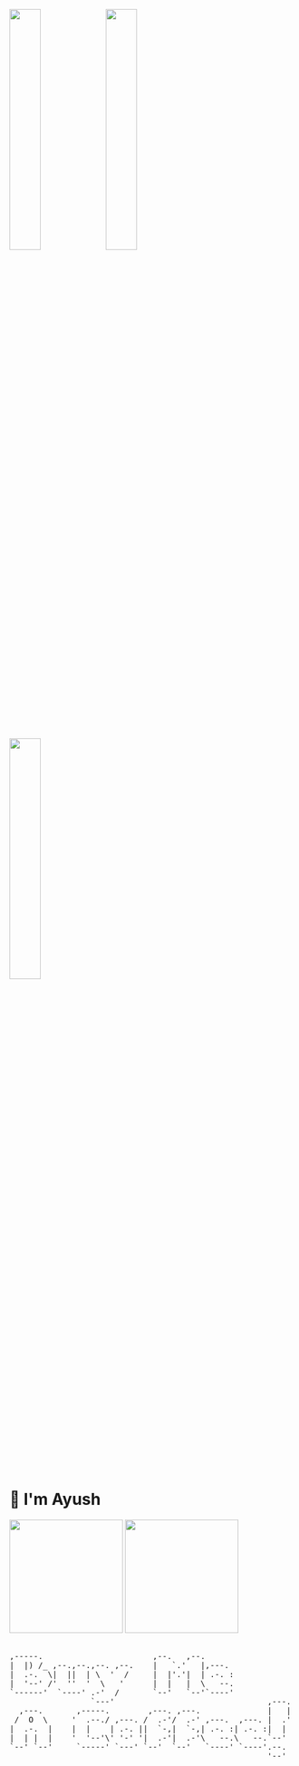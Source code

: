 <a href="https://www.buymeacoffee.com/ayshptk" target="_blank"><img src="https://media.giphy.com/media/Vuw9m5wXviFIQ/source.gif" width="33%" height="auto" /></a>
<a href="https://www.buymeacoffee.com/ayshptk" target="_blank"><img src="https://media.giphy.com/media/Vuw9m5wXviFIQ/source.gif" width="33%" height="auto" /></a>
<a href="https://www.buymeacoffee.com/ayshptk" target="_blank"><img src="https://media.giphy.com/media/Vuw9m5wXviFIQ/source.gif" width="33%" height="auto" /></a>

# 👋 I'm Ayush
<img height="200px" width="auto" src="https://github-readme-stats.vercel.app/api?username=ayshptk&show_icons=truecount_private=true&theme=radical&title_color=ffffff&text_color=c9cacc&icon_color=2bbc8a&bg_color=1d1f21"></img>
<img height="200px" width="auto" src="https://github-readme-stats.vercel.app/api/top-langs/?username=ayshptk&hide=html&title_color=ffffff&text_color=c9cacc&icon_color=2bbc8a&bg_color=1d1f21"></img><br>
<pre>                                                            
,-----.                       ,--.   ,--.                   
|  |) /_ ,--.,--.,--. ,--.    |   `.'   |,---.              
|  .-.  \|  ||  | \  '  /     |  |'.'|  | .-. :             
|  '--' /'  ''  '  \   '      |  |   |  \   --.             
`------'  `----' .-'  /       `--'   `--'`----'             
                 `---'                                ,---. 
  ,---.       ,-----.        ,---. ,---.              |   | 
 /  O  \     '  .--./ ,---. /  .-'/  .-' ,---.  ,---. |  .' 
|  .-.  |    |  |    | .-. ||  `-,|  `-,| .-. :| .-. :|  |  
|  | |  |    '  '--'\' '-' '|  .-'|  .-'\   --.\   --.`--'  
`--' `--'     `-----' `---' `--'  `--'   `----' `----'.--.  
                                                      '--'  
                                                      </pre>

